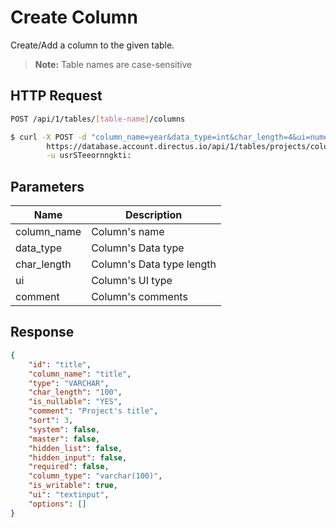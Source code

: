 # Create Column

Create/Add a column to the given table.

> **Note:** Table names are case-sensitive

## HTTP Request

```bash
POST /api/1/tables/[table-name]/columns
```

```bash
$ curl -X POST -d "column_name=year&data_type=int&char_length=4&ui=numeric&comment=Year+build" \       
        https://database.account.directus.io/api/1/tables/projects/columns \
        -u usrSTeeornngkti:
```

## Parameters

Name        | Description
----------- | -----------
column_name | Column's name
data_type   | Column's Data type
char_length | Column's Data type length
ui          | Column's UI type
comment     | Column's comments

## Response

```json
{
    "id": "title",
    "column_name": "title",
    "type": "VARCHAR",
    "char_length": "100",
    "is_nullable": "YES",
    "comment": "Project's title",
    "sort": 3,
    "system": false,
    "master": false,
    "hidden_list": false,
    "hidden_input": false,
    "required": false,
    "column_type": "varchar(100)",
    "is_writable": true,
    "ui": "textinput",
    "options": []
}
```

